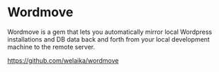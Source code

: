 Wordmove
==============

Wordmove is a gem that lets you automatically mirror local Wordpress installations and DB data back and forth from your local development machine to the remote server.

https://github.com/welaika/wordmove
